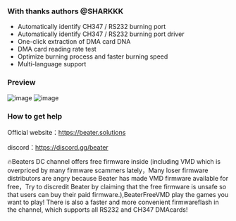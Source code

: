 ### With thanks authors @SHARKKK
- Automatically identify CH347 / RS232 burning port
- Automatically identify CH347 / RS232 burning port driver
- One-click extraction of DMA card DNA
- DMA card reading rate test
- Optimize burning process and faster burning speed
- Multi-language support

### Preview
![image](https://github.com/user-attachments/assets/77d10ba4-88fc-41c4-be5b-80f86c094f75)
![image](https://github.com/user-attachments/assets/a092a3ea-b799-4001-b926-3cd2144e4f47)

### How to get help

Official website：https://beater.solutions

discord：https://discord.gg/beater

🔥Beaters DC channel offers free firmware inside (including VMD which is overpriced by many firmware scammers lately，Many loser firmware distributors are angry because Beater has made VMD firmware available for free，Try to discredit Beater by claiming that the free firmware is unsafe so that users can buy their paid firmware.),BeaterFreeVMD play the games you want to play! There is also a faster and more convenient firmwareflash in the channel, which supports all RS232 and CH347 DMAcards!
